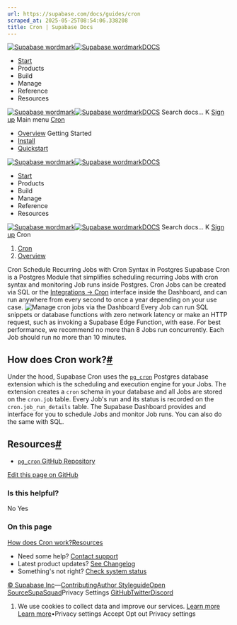 ```yaml
---
url: https://supabase.com/docs/guides/cron
scraped_at: 2025-05-25T08:54:06.338208
title: Cron | Supabase Docs
---
```


[![Supabase wordmark](https://supabase.com/docs/_next/image?url=%2Fdocs%2Fsupabase-dark.svg&w=256&q=75)![Supabase wordmark](https://supabase.com/docs/_next/image?url=%2Fdocs%2Fsupabase-light.svg&w=256&q=75)DOCS](https://supabase.com/docs)
  * [Start](https://supabase.com/docs/guides/getting-started)
  * Products 
  * Build 
  * Manage 
  * Reference 
  * Resources 


[![Supabase wordmark](https://supabase.com/docs/_next/image?url=%2Fdocs%2Fsupabase-dark.svg&w=256&q=75)![Supabase wordmark](https://supabase.com/docs/_next/image?url=%2Fdocs%2Fsupabase-light.svg&w=256&q=75)DOCS](https://supabase.com/docs)
Search docs...
K
[Sign up](https://supabase.com/dashboard)
Main menu
[Cron](https://supabase.com/docs/guides/cron)
  * [Overview](https://supabase.com/docs/guides/cron)
Getting Started
  * [Install](https://supabase.com/docs/guides/cron/install)
  * [Quickstart](https://supabase.com/docs/guides/cron/quickstart)


[![Supabase wordmark](https://supabase.com/docs/_next/image?url=%2Fdocs%2Fsupabase-dark.svg&w=256&q=75)![Supabase wordmark](https://supabase.com/docs/_next/image?url=%2Fdocs%2Fsupabase-light.svg&w=256&q=75)DOCS](https://supabase.com/docs)
  * [Start](https://supabase.com/docs/guides/getting-started)
  * Products 
  * Build 
  * Manage 
  * Reference 
  * Resources 


[![Supabase wordmark](https://supabase.com/docs/_next/image?url=%2Fdocs%2Fsupabase-dark.svg&w=256&q=75)![Supabase wordmark](https://supabase.com/docs/_next/image?url=%2Fdocs%2Fsupabase-light.svg&w=256&q=75)DOCS](https://supabase.com/docs)
Search docs...
K
[Sign up](https://supabase.com/dashboard)
Cron
  1. [Cron](https://supabase.com/docs/guides/cron)
  2. [Overview](https://supabase.com/docs/guides/cron)


Cron
Schedule Recurring Jobs with Cron Syntax in Postgres
Supabase Cron is a Postgres Module that simplifies scheduling recurring Jobs with cron syntax and monitoring Job runs inside Postgres.
Cron Jobs can be created via SQL or the [Integrations -> Cron](https://supabase.com/dashboard/project/_/integrations) interface inside the Dashboard, and can run anywhere from every second to once a year depending on your use case.
![Manage cron jobs via the Dashboard](https://supabase.com/docs/_next/image?url=%2Fdocs%2Fimg%2Fguides%2Fcron%2Fcron--light.jpg&w=3840&q=75)
Every Job can run SQL snippets or database functions with zero network latency or make an HTTP request, such as invoking a Supabase Edge Function, with ease.
For best performance, we recommend no more than 8 Jobs run concurrently. Each Job should run no more than 10 minutes.
## How does Cron work?[#](https://supabase.com/docs/guides/cron#how-does-cron-work)
Under the hood, Supabase Cron uses the [`pg_cron`](https://github.com/citusdata/pg_cron) Postgres database extension which is the scheduling and execution engine for your Jobs.
The extension creates a `cron` schema in your database and all Jobs are stored on the `cron.job` table. Every Job's run and its status is recorded on the `cron.job_run_details` table.
The Supabase Dashboard provides and interface for you to schedule Jobs and monitor Job runs. You can also do the same with SQL.
## Resources[#](https://supabase.com/docs/guides/cron#resources)
  * [`pg_cron` GitHub Repository](https://github.com/citusdata/pg_cron)

[Edit this page on GitHub ](https://github.com/supabase/supabase/blob/master/apps/docs/content/guides/cron.mdx)
### Is this helpful?
No Yes
### On this page
[How does Cron work?](https://supabase.com/docs/guides/cron#how-does-cron-work)[Resources](https://supabase.com/docs/guides/cron#resources)
  * Need some help?
[Contact support](https://supabase.com/support)
  * Latest product updates?
[See Changelog](https://supabase.com/changelog)
  * Something's not right?
[Check system status](https://status.supabase.com/)


[© Supabase Inc](https://supabase.com/)—[Contributing](https://github.com/supabase/supabase/blob/master/apps/docs/DEVELOPERS.md)[Author Styleguide](https://github.com/supabase/supabase/blob/master/apps/docs/CONTRIBUTING.md)[Open Source](https://supabase.com/open-source)[SupaSquad](https://supabase.com/supasquad)Privacy Settings
[GitHub](https://github.com/supabase/supabase)[Twitter](https://twitter.com/supabase)[Discord](https://discord.supabase.com/)
  1. We use cookies to collect data and improve our services. [Learn more](https://supabase.com/privacy#8-cookies-and-similar-technologies-used-on-our-european-services)
[Learn more](https://supabase.com/privacy#8-cookies-and-similar-technologies-used-on-our-european-services)•Privacy settings
Accept Opt out Privacy settings



